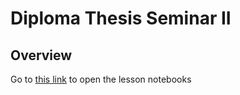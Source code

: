 # Diploma Thesis Seminar II

## Overview

Go to [this link][binder] to open the lesson notebooks

[binder]: https://mybinder.org/v2/gh/PetrCala/ds-r-2025/HEAD?urlpath=%2Fdoc%2Ftree%2Fshared%2Fwelcome.ipynb
